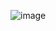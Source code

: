 ![image](https://github.com/leiasantos/exercicio-reprograma-formulario-basico/assets/57420848/d7ed22ea-ece7-4c44-9ad0-2583632da06f)
